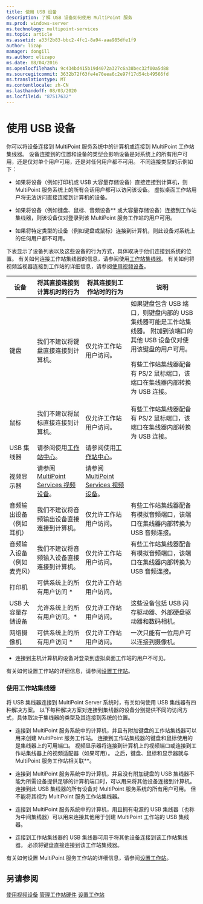```yaml
---
title: 使用 USB 设备
description: 了解 USB 设备如何使用 MultiPoint 服务
ms.prod: windows-server
ms.technology: multipoint-services
ms.topic: article
ms.assetid: a33f2b83-bbc2-4fc1-8a94-aaa985dfe1f9
author: lizap
manager: dongill
ms.author: elizapo
ms.date: 08/04/2016
ms.openlocfilehash: 9c434bd415b19d4072a327c6a38bec32f00a5d88
ms.sourcegitcommit: 3632b72f63fe4e70eea6c2e97f17d54cb49566fd
ms.translationtype: MT
ms.contentlocale: zh-CN
ms.lasthandoff: 08/03/2020
ms.locfileid: "87517632"
---
```

# <a name="work-with-usb-devices"></a>使用 USB 设备

你可以将设备连接到 MultiPoint 服务系统中的计算机或连接到 MultiPoint 工作站集线器。 设备连接到的位置和设备的类型会影响设备是对系统上的所有用户可用，还是仅对单个用户可用，还是对任何用户都不可用。 不同连接类型的示例如下：

- 如果将设备（例如打印机或 USB 大容量存储设备）直接连接到计算机，则 MultiPoint 服务系统上的所有会话用户都可以访问该设备。 虚拟桌面工作站用户将无法访问直接连接到计算机的设备。

- 如果将设备（例如键盘、鼠标、音频设备** 或大容量存储设备）连接到工作站集线器，则该设备仅对登录到该 MultiPoint 服务工作站的用户可用。

- 如果将特定类型的设备（例如键盘或鼠标）连接到计算机，则此设备对系统上的任何用户都不可用。

下表显示了设备列表以及这些设备的行为方式，具体取决于他们连接到系统的位置。 有关如何连接工作站集线器的信息，请参阅使用[工作站集线器](#working-with-station-hubs)。 有关如何将视频监视器连接到工作站的详细信息，请参阅[使用视频设备](Work-with-Video-Devices.md)。

| **设备** | **将其直接连接到计算机时的行为** | **将其连接到工作站时的行为** | **说明** |
|--|--|--|--|
| 键盘 | 我们不建议将键盘直接连接到计算机。 | 仅允许工作站用户访问。 | 如果键盘包含 USB 端口，则键盘内部的 USB 集线器可能是工作站集线器。 附加到该端口的其他 USB 设备仅对使用该键盘的用户可用。<p>有些工作站集线器配备有 PS/2 鼠标端口，该端口在集线器内部转换为 USB 连接。 |
| 鼠标 | 我们不建议将鼠标直接连接到计算机。 | 仅允许工作站用户访问。 | 有些工作站集线器配备有 PS/2 鼠标端口，该端口在集线器内部转换为 USB 连接。 |
| USB 集线器 | 请参阅使用[工作站中心](#working-with-station-hubs)。 | 请参阅使用[工作站中心](#working-with-station-hubs)。 |  |
| 视频显示器 | 请参阅[MultiPoint Services 视频设备](work-with-video-devices.md)。 | 请参阅[MultiPoint Services 视频设备](work-with-video-devices.md)。 |  |
| 音频输出设备（例如耳机） | 我们不建议将音频输出设备直接连接到计算机。 | 仅允许工作站用户访问。 | 有些工作站集线器配备有模拟音频端口，该端口在集线器内部转换为 USB 音频连接。 |
| 音频输入设备（例如麦克风） | 我们不建议将音频输入设备直接连接到计算机。 | 仅允许工作站用户访问。 | 有些工作站集线器配备有模拟音频端口，该端口在集线器内部转换为 USB 音频连接。 |
| 打印机 | 可供系统上的所有用户访问 * | 仅允许工作站用户访问。 |  |
| USB 大容量存储设备 | 允许系统上的所有用户访问。\* | 仅允许工作站用户访问。 | 这些设备包括 USB 闪存驱动器、外部硬盘驱动器和数码相机。 |
| 网络摄像机 | 可供系统上的所有用户访问 * | 仅允许工作站用户访问。 | 一次只能有一位用户可以连接到摄像机。 |

* 连接到主机计算机的设备对登录到虚拟桌面工作站的用户不可见。

有关如何设置工作站的详细信息，请参阅[设置工作站](Set-Up-a-Station.md)。

### <a name="working-with-station-hubs"></a>使用工作站集线器
将 USB 集线器连接到 MultiPoint Server 系统时，有关如何使用 USB 集线器有四种解决方案。 以下每种解决方案对连接到集线器的设备分别提供不同的访问方式，具体取决于集线器的类型及其连接到系统的位置。

- 连接到 MultiPoint 服务系统中的计算机，并且有附加键盘的工作站集线器可以用来创建 MultiPoint 服务工作站。 连接到工作站集线器的键盘和鼠标使用的是集线器上的可用端口。 视频显示器将连接到计算机上的视频端口或连接到工作站集线器上的视频适配器（如果可用）。 之后，键盘、鼠标和显示器就与 MultiPoint 服务工作站相关联**。

- 连接到 MultiPoint 服务系统中的计算机，并且没有附加键盘的 USB 集线器不能为所需设备提供足够的计算机端口时，可以用来将其他设备连接到计算机。 连接到此 USB 集线器的所有设备对 MultiPoint 服务系统的所有用户可用。 但不能将其视为 MultiPoint 服务工作站集线器。

- 连接到 MultiPoint 服务系统中的计算机，用且拥有电源的 USB 集线器（也称为中间集线器）可以用来连接其他用于创建 MultiPoint 工作站的 USB 集线器。

- 连接到工作站集线器的 USB 集线器可用于将其他设备连接到该工作站集线器。 必须将键盘直接连接到该工作站集线器。

有关如何设置 MultiPoint 服务工作站的详细信息，请参阅[设置工作站](Set-Up-a-Station.md)。

## <a name="see-also"></a>另请参阅
[使用视频设备](Work-with-Video-Devices.md) 
[管理工作站硬件](Manage-Station-Hardware.md) 
[设置工作站](Set-Up-a-Station.md)